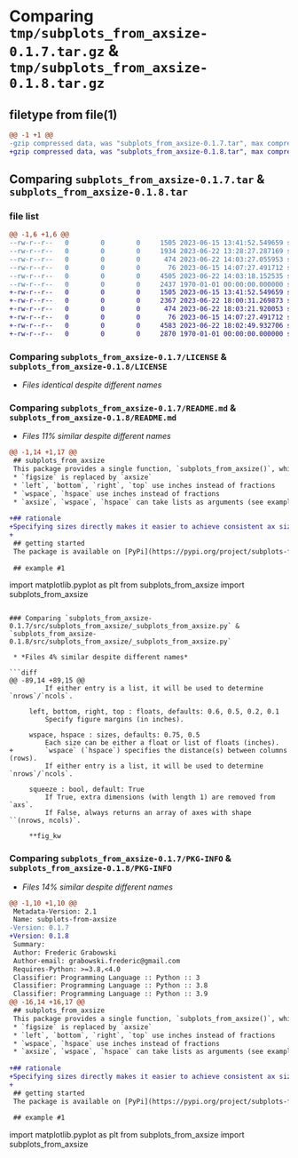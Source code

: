 # Comparing `tmp/subplots_from_axsize-0.1.7.tar.gz` & `tmp/subplots_from_axsize-0.1.8.tar.gz`

## filetype from file(1)

```diff
@@ -1 +1 @@
-gzip compressed data, was "subplots_from_axsize-0.1.7.tar", max compression
+gzip compressed data, was "subplots_from_axsize-0.1.8.tar", max compression
```

## Comparing `subplots_from_axsize-0.1.7.tar` & `subplots_from_axsize-0.1.8.tar`

### file list

```diff
@@ -1,6 +1,6 @@
--rw-r--r--   0        0        0     1505 2023-06-15 13:41:52.549659 subplots_from_axsize-0.1.7/LICENSE
--rw-r--r--   0        0        0     1934 2023-06-22 13:28:27.287169 subplots_from_axsize-0.1.7/README.md
--rw-r--r--   0        0        0      474 2023-06-22 14:03:27.055953 subplots_from_axsize-0.1.7/pyproject.toml
--rw-r--r--   0        0        0       76 2023-06-15 14:07:27.491712 subplots_from_axsize-0.1.7/src/subplots_from_axsize/__init__.py
--rw-r--r--   0        0        0     4505 2023-06-22 14:03:18.152535 subplots_from_axsize-0.1.7/src/subplots_from_axsize/_subplots_from_axsize.py
--rw-r--r--   0        0        0     2437 1970-01-01 00:00:00.000000 subplots_from_axsize-0.1.7/PKG-INFO
+-rw-r--r--   0        0        0     1505 2023-06-15 13:41:52.549659 subplots_from_axsize-0.1.8/LICENSE
+-rw-r--r--   0        0        0     2367 2023-06-22 18:00:31.269873 subplots_from_axsize-0.1.8/README.md
+-rw-r--r--   0        0        0      474 2023-06-22 18:03:21.920053 subplots_from_axsize-0.1.8/pyproject.toml
+-rw-r--r--   0        0        0       76 2023-06-15 14:07:27.491712 subplots_from_axsize-0.1.8/src/subplots_from_axsize/__init__.py
+-rw-r--r--   0        0        0     4583 2023-06-22 18:02:49.932706 subplots_from_axsize-0.1.8/src/subplots_from_axsize/_subplots_from_axsize.py
+-rw-r--r--   0        0        0     2870 1970-01-01 00:00:00.000000 subplots_from_axsize-0.1.8/PKG-INFO
```

### Comparing `subplots_from_axsize-0.1.7/LICENSE` & `subplots_from_axsize-0.1.8/LICENSE`

 * *Files identical despite different names*

### Comparing `subplots_from_axsize-0.1.7/README.md` & `subplots_from_axsize-0.1.8/README.md`

 * *Files 11% similar despite different names*

```diff
@@ -1,14 +1,17 @@
 ## subplots_from_axsize
 This package provides a single function, `subplots_from_axsize()`, which is based on matplotlib's `subplots()` and `adjust_subplots()` functions, but:
 * `figsize` is replaced by `axsize`
 * `left`, `bottom`, `right`, `top` use inches instead of fractions
 * `wspace`, `hspace` use inches instead of fractions
 * `axsize`, `wspace`, `hspace` can take lists as arguments (see example #2 below)
 
+## rationale
+Specifying sizes directly makes it easier to achieve consistent ax sizes across figures. Suppose you're plotting various time series data and you would like consistent inches / week on your x axis. Or you carefully crafted your figures but suddenly you need a little extra space for you labels. Or you would want to move the axes a little bit apart and *not* rescale everything else in the whole world simultaneously. 
+
 ## getting started
 The package is available on [PyPi](https://pypi.org/project/subplots-from-axsize/).
 
 ## example #1
 ```
 import matplotlib.pyplot as plt
 from subplots_from_axsize import subplots_from_axsize
```

### Comparing `subplots_from_axsize-0.1.7/src/subplots_from_axsize/_subplots_from_axsize.py` & `subplots_from_axsize-0.1.8/src/subplots_from_axsize/_subplots_from_axsize.py`

 * *Files 4% similar despite different names*

```diff
@@ -89,14 +89,15 @@
         If either entry is a list, it will be used to determine `nrows`/`ncols`.
 
     left, bottom, right, top : floats, defaults: 0.6, 0.5, 0.2, 0.1
         Specify figure margins (in inches).
 
     wspace, hspace : sizes, defaults: 0.75, 0.5
         Each size can be either a float or list of floats (inches).
+        `wspace` (`hspace`) specifies the distance(s) between columns (rows).
         If either entry is a list, it will be used to determine `nrows`/`ncols`.
 
     squeeze : bool, default: True
         If True, extra dimensions (with length 1) are removed from `axs`.
         If False, always returns an array of axes with shape ``(nrows, ncols)`.
 
     **fig_kw
```

### Comparing `subplots_from_axsize-0.1.7/PKG-INFO` & `subplots_from_axsize-0.1.8/PKG-INFO`

 * *Files 14% similar despite different names*

```diff
@@ -1,10 +1,10 @@
 Metadata-Version: 2.1
 Name: subplots-from-axsize
-Version: 0.1.7
+Version: 0.1.8
 Summary: 
 Author: Frederic Grabowski
 Author-email: grabowski.frederic@gmail.com
 Requires-Python: >=3.8,<4.0
 Classifier: Programming Language :: Python :: 3
 Classifier: Programming Language :: Python :: 3.8
 Classifier: Programming Language :: Python :: 3.9
@@ -16,14 +16,17 @@
 ## subplots_from_axsize
 This package provides a single function, `subplots_from_axsize()`, which is based on matplotlib's `subplots()` and `adjust_subplots()` functions, but:
 * `figsize` is replaced by `axsize`
 * `left`, `bottom`, `right`, `top` use inches instead of fractions
 * `wspace`, `hspace` use inches instead of fractions
 * `axsize`, `wspace`, `hspace` can take lists as arguments (see example #2 below)
 
+## rationale
+Specifying sizes directly makes it easier to achieve consistent ax sizes across figures. Suppose you're plotting various time series data and you would like consistent inches / week on your x axis. Or you carefully crafted your figures but suddenly you need a little extra space for you labels. Or you would want to move the axes a little bit apart and *not* rescale everything else in the whole world simultaneously. 
+
 ## getting started
 The package is available on [PyPi](https://pypi.org/project/subplots-from-axsize/).
 
 ## example #1
 ```
 import matplotlib.pyplot as plt
 from subplots_from_axsize import subplots_from_axsize
```

